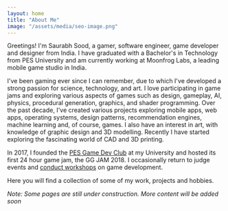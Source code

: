 ```yaml
---
layout: home
title: "About Me"
image: "/assets/media/seo-image.png"
---
```


Greetings! I'm Saurabh Sood, a gamer, software engineer, game developer and designer from India. I have graduated with a Bachelor's in Technology from PES University and am currently working at Moonfrog Labs, a leading mobile game studio in India.

I've been gaming ever since I can remember, due to which I've developed a strong passion for science, technology, and art. I love participating in game jams and exploring various aspects of games such as design, gameplay, AI, physics, procedural generation, graphics, and shader programming. Over the past decade, I've created various projects exploring mobile apps, web apps, operating systems, design patterns, recommendation engines, machine learning and, of course, games. I also have an interest in art, with knowledge of graphic design and 3D modelling. Recently I have started exploring the fascinating world of CAD and 3D printing.

In 2017, I founded the [PES Game Dev Club](https://pes-gdc.github.io/) at my University and hosted its first 24 hour game jam, the GG JAM 2018. I occasionally return to judge events and [conduct workshops](https://www.linkedin.com/posts/pesuniversity_workshop-on-game-development-held-the-students-activity-6636975433931943936-r4hS) on game development.

Here you will find a collection of some of my work, projects and hobbies.

*Note: Some pages are still under construction. More content will be added soon*